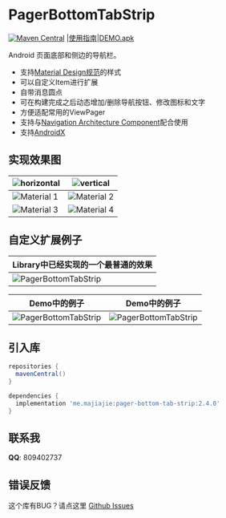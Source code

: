 PagerBottomTabStrip
=====

[![Maven Central](https://maven-badges.herokuapp.com/maven-central/me.majiajie/pager-bottom-tab-strip/badge.svg)](https://maven-badges.herokuapp.com/maven-central/me.majiajie/pager-bottom-tab-strip)
|[使用指南][1]|[DEMO.apk][2]

Android 页面底部和侧边的导航栏。

- 支持[Material Design规范](https://www.google.com/design/spec/components/bottom-navigation.html)的样式
- 可以自定义Item进行扩展
- 自带消息圆点
- 可在构建完成之后动态增加/删除导航按钮、修改图标和文字
- 方便适配常用的ViewPager
- 支持与[Navigation Architecture Component](https://developer.android.com/topic/libraries/architecture/navigation/)配合使用
- 支持[AndroidX](https://developer.android.com/jetpack/androidx/)


## 实现效果图

|![horizontal](/img/demo.png "horizontal")|![vertical](/img/demo8.png "vertical")|
|---|---|
|![Material 1](/img/demo1.gif "Material 1")|![Material 2](/img/demo2.gif "Material 2")|
|![Material 3](/img/demo3.gif "Material 3")|![Material 4](/img/demo4.gif "Material 4")|

## 自定义扩展例子

|Library中已经实现的一个最普通的效果|
|---|
|![PagerBottomTabStrip](/img/demo5.gif "PagerBottomTabStrip")|

|Demo中的例子|Demo中的例子|
|---|---|
|![PagerBottomTabStrip](/img/demo7.png "PagerBottomTabStrip")|![PagerBottomTabStrip](/img/demo6.png "PagerBottomTabStrip")|

## 引入库

```gradle
repositories {
  mavenCentral()
}

dependencies {
  implementation 'me.majiajie:pager-bottom-tab-strip:2.4.0'
}
```

## 联系我

**QQ**: 809402737

## 错误反馈

这个库有BUG？请点这里 [Github Issues](https://github.com/tyzlmjj/PagerBottomTabStrip/issues)

[1]: https://github.com/tyzlmjj/PagerBottomTabStrip/wiki
[2]: https://github.com/tyzlmjj/PagerBottomTabStrip/releases/download/2.4.0/Demo.apk